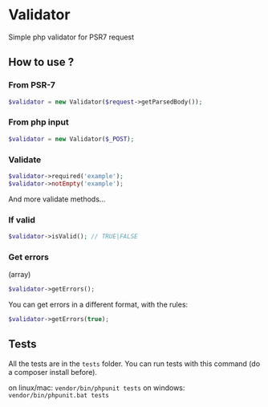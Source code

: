 # Validator

Simple php validator for PSR7 request

## How to use ?

### From PSR-7

```php
$validator = new Validator($request->getParsedBody());
```

### From php input 

```php
$validator = new Validator($_POST);
```

### Validate

```php
$validator->required('example');
$validator->notEmpty('example');
```

And more validate methods...

### If valid

```php
$validator->isValid(); // TRUE|FALSE
```

### Get errors 

(array)

```php
$validator->getErrors();
```

You can get errors in a different format, with the rules:

```php
$validator->getErrors(true);
```

## Tests

All the tests are in the `tests` folder. You can run tests with this command (do a composer install before).

on linux/mac: `vendor/bin/phpunit tests`
on windows: `vendor/bin/phpunit.bat tests`
